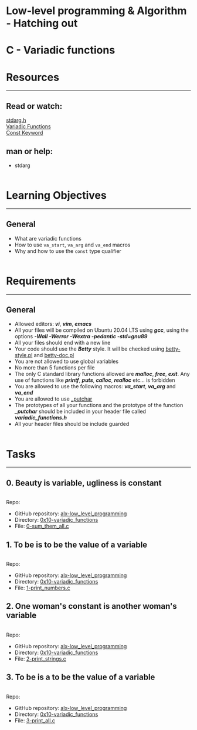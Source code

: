 # Low-level programming & Algorithm - Hatching out
# C - Variadic functions



# Resources
--------------------------------------------------------------------------
## Read or watch:
[stdarg.h]() <br />
[Variadic Functions]() <br />
[Const Keyword]() <br />

## man or help:
- stdarg
<br /><br />



# Learning Objectives
--------------------------------------------------------------------------
## General
* What are variadic functions
* How to use ```va_start```, ```va_arg``` and ```va_end``` macros
* Why and how to use the ```const``` type qualifier
<br /><br />



# Requirements
--------------------------------------------------------------------------
## General
* Allowed editors: ***vi***, ***vim***, ***emacs***
* All your files will be compiled on Ubuntu 20.04 LTS using ***gcc***, using the options ***-Wall -Werror -Wextra -pedantic -std=gnu89***
* All your files should end with a new line
* Your code should use the ***Betty*** style. It will be checked using [betty-style.pl](https://github.com/holbertonschool/Betty/blob/master/betty-style.pl) and [betty-doc.pl](https://github.com/holbertonschool/Betty/blob/master/betty-doc.pl)
* You are not allowed to use global variables
* No more than 5 functions per file
* The only C standard library functions allowed are ***malloc***, ***free***, ***exit***. Any use of functions like ***printf***, ***puts***, ***calloc***, ***realloc*** etc… is forbidden
* You are allowed to use the following macros: ***va_start***, ***va_arg*** and ***va_end***
* You are allowed to use [_putchar](https://github.com/pie972/alx-low_level_programming/blob/master/0x04-more_functions_nested_loops/_putchar.c)
* The prototypes of all your functions and the prototype of the function ***_putchar*** should be included in your header file called ***variadic_functions.h***
* All your header files should be include guarded
<br /><br />



# Tasks
--------------------------------------------------------------------------
## 0. Beauty is variable, ugliness is constant

```bash
```
Repo:
- GitHub repository: [alx-low_level_programming](https://github.com/pie972/alx-low_level_programming)
- Directory: [0x10-variadic_functions](https://github.com/pie972/alx-low_level_programming/master/0x10-variadic_functions)
- File: [0-sum_them_all.c](https://github.com/pie972/alx-low_level_programming/master/0x10-variadic_functions/0-sum_them_all.c)<br />



## 1. To be is to be the value of a variable

```bash
```
Repo:
- GitHub repository: [alx-low_level_programming](https://github.com/pie972/alx-low_level_programming)
- Directory: [0x10-variadic_functions](https://github.com/pie972/alx-low_level_programming/master/0x10-variadic_functions)
- File: [1-print_numbers.c](https://github.com/pie972/alx-low_level_programming/master/0x10-variadic_functions/1-print_numbers.c)<br />



## 2. One woman's constant is another woman's variable

```bash
```
Repo:
- GitHub repository: [alx-low_level_programming](https://github.com/pie972/alx-low_level_programming)
- Directory: [0x10-variadic_functions](https://github.com/pie972/alx-low_level_programming/master/0x10-variadic_functions)
- File: [2-print_strings.c](https://github.com/pie972/alx-low_level_programming/master/0x10-variadic_functions/2-print_strings.c)<br />



## 3. To be is a to be the value of a variable

```bash
```
Repo:
- GitHub repository: [alx-low_level_programming](https://github.com/pie972/alx-low_level_programming)
- Directory: [0x10-variadic_functions](https://github.com/pie972/alx-low_level_programming/master/0x10-variadic_functions)
- File: [3-print_all.c](https://github.com/pie972/alx-low_level_programming/master/0x10-variadic_functions/3-print_all.c)<br />
